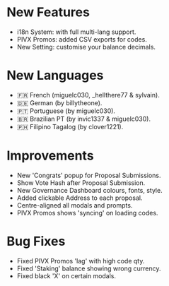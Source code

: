 # New Features
- i18n System: with full multi-lang support.
- PIVX Promos: added CSV exports for codes.
- New Setting: customise your balance decimals.

# New Languages
- 🇫🇷 French (miguelc030, _hellthere77 & sylvain).
- 🇩🇪 German (by billytheone).
- 🇵🇹 Portuguese (by miguelc030).
- 🇧🇷 Brazilian PT (by invic1337 & miguelc030).
- 🇵🇭 Filipino Tagalog (by clover1221).

# Improvements
- New 'Congrats' popup for Proposal Submissions.
- Show Vote Hash after Proposal Submission.
- New Governance Dashboard colours, fonts, style.
- Added clickable Address to each proposal.
- Centre-aligned all modals and prompts.
- PIVX Promos shows 'syncing' on loading codes.

# Bug Fixes
- Fixed PIVX Promos 'lag' with high code qty.
- Fixed 'Staking' balance showing wrong currency.
- Fixed black 'X' on certain modals.